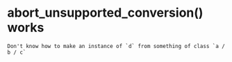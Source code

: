 # abort_unsupported_conversion() works

    Don't know how to make an instance of `d` from something of class `a / b / c`

